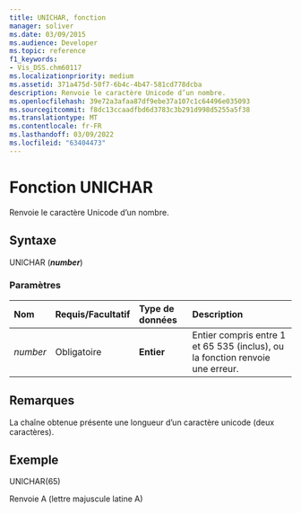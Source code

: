 ```yaml
---
title: UNICHAR, fonction
manager: soliver
ms.date: 03/09/2015
ms.audience: Developer
ms.topic: reference
f1_keywords:
- Vis_DSS.chm60117
ms.localizationpriority: medium
ms.assetid: 371a475d-50f7-6b4c-4b47-581cd778dcba
description: Renvoie le caractère Unicode d’un nombre.
ms.openlocfilehash: 39e72a3afaa87df9ebe37a107c1c64496e035093
ms.sourcegitcommit: f8dc13ccaadfbd6d3783c3b291d998d5255a5f38
ms.translationtype: MT
ms.contentlocale: fr-FR
ms.lasthandoff: 03/09/2022
ms.locfileid: "63404473"
---
```

# <a name="unichar-function"></a>Fonction UNICHAR

Renvoie le caractère Unicode d’un nombre.
  
## <a name="syntax"></a>Syntaxe

UNICHAR (***number***)
  
### <a name="parameters"></a>Paramètres

|**Nom**|**Requis/Facultatif**|**Type de données**|**Description**|
|:-----|:-----|:-----|:-----|
| *number* <br/> |Obligatoire  <br/> |**Entier** <br/> |Entier compris entre 1 et 65 535 (inclus), ou la fonction renvoie une erreur. |

## <a name="remarks"></a>Remarques

La chaîne obtenue présente une longueur d’un caractère unicode (deux caractères).
  
## <a name="example"></a>Exemple

UNICHAR(65)
  
Renvoie A (lettre majuscule latine A)
  